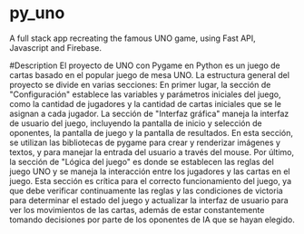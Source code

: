 # py_uno
A full stack app recreating the famous UNO game, using Fast API, Javascript and Firebase.

#Description
El proyecto de UNO con Pygame en Python es un juego de cartas basado en el popular juego de mesa UNO. La estructura general del proyecto se divide en varias secciones: 
En primer lugar, la sección de "Configuración" establece las variables y parámetros iniciales del juego, como la cantidad de jugadores y la cantidad de cartas iniciales que se le asignan a cada jugador.
La sección de "Interfaz gráfica" maneja la interfaz de usuario del juego, incluyendo la pantalla de inicio y selección de oponentes, la pantalla de juego y la pantalla de resultados. En esta sección, se utilizan las bibliotecas de pygame para crear y renderizar imágenes y textos, y para manejar la entrada del usuario a través del mouse.
Por último, la sección de "Lógica del juego" es donde se establecen las reglas del juego UNO y se maneja la interacción entre los jugadores y las cartas en el juego. Esta sección es crítica para el correcto funcionamiento del juego, ya que debe verificar continuamente las reglas y las condiciones de victoria para determinar el estado del juego y actualizar la interfaz de usuario para ver los movimientos de las cartas, además de estar constantemente tomando decisiones por parte de los oponentes de IA que se hayan elegido.
